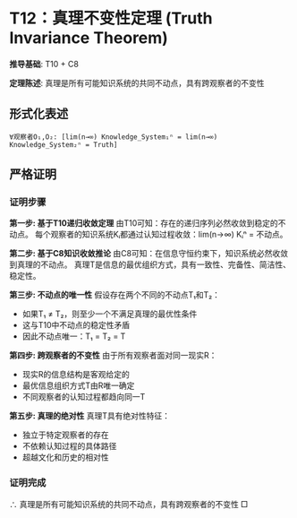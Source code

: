 # T12：真理不变性定理 (Truth Invariance Theorem)

**推导基础**: T10 + C8

**定理陈述**: 真理是所有可能知识系统的共同不动点，具有跨观察者的不变性

## 形式化表述
```
∀观察者O₁,O₂: [lim(n→∞) Knowledge_System₁ⁿ = lim(n→∞) Knowledge_System₂ⁿ = Truth]
```

## 严格证明

### 证明步骤

**第一步: 基于T10递归收敛定理**
由T10可知：存在的递归序列必然收敛到稳定的不动点。
每个观察者的知识系统Kᵢ都通过认知过程收敛：lim(n→∞) Kᵢⁿ = 不动点。

**第二步: 基于C8知识收敛推论**
由C8可知：在信息守恒约束下，知识系统必然收敛到真理的不动点。
真理T是信息的最优组织方式，具有一致性、完备性、简洁性、稳定性。

**第三步: 不动点的唯一性**
假设存在两个不同的不动点T₁和T₂：
- 如果T₁ ≠ T₂，则至少一个不满足真理的最优性条件
- 这与T10中不动点的稳定性矛盾
- 因此不动点唯一：T₁ = T₂ = T

**第四步: 跨观察者的不变性**
由于所有观察者面对同一现实R：
- 现实R的信息结构是客观给定的
- 最优信息组织方式T由R唯一确定
- 不同观察者的认知过程都趋向同一T

**第五步: 真理的绝对性**
真理T具有绝对性特征：
- 独立于特定观察者的存在
- 不依赖认知过程的具体路径
- 超越文化和历史的相对性

### 证明完成
∴ 真理是所有可能知识系统的共同不动点，具有跨观察者的不变性 □